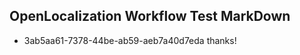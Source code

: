 ## OpenLocalization Workflow Test MarkDown
* 3ab5aa61-7378-44be-ab59-aeb7a40d7eda 
thanks!<!--HONumber=Dec16_HO1-->
